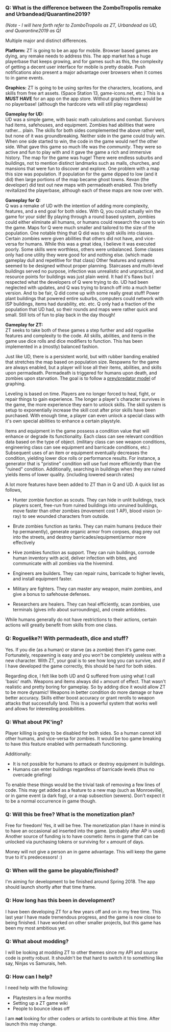 ### Q: What is the difference between the ZomboTropolis remake and Urbandead/Quarantine2019?

*(Note - I will here forth refer to ZomboTropolis as ZT, Urbandead as UD, and Quarantine2019 as Q)*

Multiple major and distinct differences.  

**Platform:**  ZT is going to be an app for mobile.  Browser based games are dying, any remake needs to address this.  The app market has a huge playerbase that keeps growing, and for games such as this, the complexity of getting a decent user interface for mobile is pretty doable.  Push notifications also present a major advantage over browsers when it comes to in game events.

**Graphics:**  ZT is going to be using sprites for the characters, locations, and skills from free art assets.  (Space Station 13, game-icons.net, etc.)  This is a __MUST HAVE__ for an app on the app store.  Without graphics there would be no playerbase! (although the hardcore vets will still play regardless)

**Gameplay for UD:**  
UD was a simple game, with basic math calculations and combat.  Survivors had items, safehouses, and equipment.  Zombies had abilities that were rather... plain.  The skills for both sides complemented the above rather well, but none of it was groundbreaking.  Neither side in the game could truly win.  When one side started to win, the code in the game would nerf the other side.  What gave this game so much life was the *community*.  They were so active and fun to play with and it gave the game a rich and immersive history.  The map for the game was huge!  There were endless suburbs and buildings, not to mention distinct landmarks such as malls, churches, and mansions that were fun to discover and explore.  One problem with a map this size was population.  If population for the game dipped to low (and it did) then large portions of the map became ghost towns.  Kevan (the developer) did test out new maps with permadeath enabled.  This briefly revitalized the playerbase, although each of these maps are now over with.

**Gameplay for Q:**  
Q was a remake of UD with the intention of adding more complexity, features, and a end goal for both sides.  With Q, you could actually win the game for your side!  By playing through a round based system, zombies could either eliminate all humans, or humans could research the cure to win the game.  Maps for Q were much smaller and tailored to the size of the population.  One notable thing that Q did was to split skills into classes.  Certain zombies were given abilities that others did not have, and vice-versa for humans.  While this was a great idea, I believe it was executed poorly.  Some skills were worthless, others were unbalanced.  Some classes only had one utility they were good for and nothing else. (which made gameplay dull and repetitive for that class)  Other features and systems seemed to be designed without proper planning.  Staircases and multi-level buildings served no purpose, infection was unrealistic and unpractical, and resource points for buildings was just plain weird.  It had it's flaws but I respected what the developers of Q were trying to do.  UD had been neglected with updates, and Q was trying to branch off into a much better version.  And to be fair, Q did come up with some really great stuff!  Power plant buildings that powered entire suburbs, computers could network with ISP buildings, items had durability, etc. etc.  Q only had a fraction of the population that UD had, so their rounds and maps were rather quick and small.  Still lots of fun to play back in the day though!

**Gameplay for ZT:**  
ZT seeks to take both of these games a step further and add roguelike features and complexity to the code.  All skills, abilities, and items in the game use dice rolls and dice modifiers to function.  This has been implemented in a (mostly) balanced fashion.  

Just like UD, there is a persistent world, but with rubber banding enabled that stretches the map based on population size.    Respawns for the game are always enabled, but a player will lose all their items, abilities, and skills upon permadeath.  Permadeath is triggered for humans upon death, and zombies upon starvation.  The goal is to follow a [prey/predator model](http://www.tiem.utk.edu/~gross/bioed/bealsmodules/pred-prey.gph1.gif) of graphing.

Leveling is based on time.  Players are no longer forced to heal, fight, or repair things to gain experience.  The longer a player's character survives in the game, the more experience they earn to unlock skills.  The skill system is setup to exponentially increase the skill cost after prior skills have been purchased.  With enough time, a player can even unlock a special class with it's own special abilities to enhance a certain playstyle.  

Items and equipment in the game possess a condition value that will enhance or degrade its functionality.  Each class can see relevant condition data based on the type of object. (military class can see weapon conditions, engineering class can see equipment and barricade conditions, etc.)  Subsequent uses of an item or equipment eventually decreases the condition, yielding lower dice rolls or performance results.  For instance, a generator that is "pristine" condition will use fuel more efficiently than the "ruined" condition.  Additionally, searching in buildings when they are ruined yields items of lower quality. (including lowered search rates)   

A lot more features have been added to ZT than in Q and UD.  A quick list as follows,

+ Hunter zombie function as scouts.  They can hide in unlit buildings, track players scent, free-run from ruined buildings into unruined buildings, move faster than other zombies (movement cost 1 AP), blood vision (x-ray) to see wounded characters from outside.
+ Brute zombies function as tanks.  They can maim humans (reduce their hp permanently), generate organic armor from corpses, drag prey out into the streets, and destroy barricades/equipment/armor more effectively
+ Hive zombies function as support.  They can ruin buildings, corrode human inventory with acid, deliver infection with bites, and communicate with all zombies via the hivemind. 

+ Engineers are builders.  They can repair ruins, barricade to higher levels, and install equipment faster.
+ Military are fighters.  They can master any weapon, maim zombies, and give a bonus to safehouse defenses.
+ Researchers are healers.  They can heal efficiently, scan zombies, use terminals (gives info about surroundings), and create antidotes.

While humans generally do not have restrictions to their actions, certain actions will greatly benefit from skills from one class.

### Q: Roguelike?!  With permadeath, dice and stuff?

Yes.  If you die (as a human) or starve (as a zombie) then it's game over.  Fortunately, respawning is easy and you won't be completely useless with a new character.  With ZT, your goal is to see how long you can survive, and if I have developed the game correctly, this should be hard for both sides.
  
Regarding dice, I felt like both UD and Q suffered from using what I call 'basic' math.  Weapons and items always did `x` amount of effect.  That wasn't realistic and pretty boring for gameplay.  So by adding dice it would allow ZT to be more dynamic!  Weapons in better condition do more damage or have better accuracy.  Skills either boost accuracy or grant rerolls to weapon attacks that successfully land.  This is a powerful system that works well and allows for interesting possibilities. 

### Q: What about PK'ing?

Player killing is going to be disabled for both sides.  So a human cannot kill other humans, and vice-versa for zombies.  It would be too game breaking to have this feature enabled with permadeath functioning.  

Additionally:

* It is not possible for humans to attack or destroy equipment in buildings.
* Humans can enter buildings regardless of barricade levels (thus no overcade griefing)

To enable these things would be the trivial task of removing a few lines of code.  This may get added as a feature to a new map (such as Monroeville), or in game event (a dark fog), or a map subsection (sewers).  Don't expect it to be a normal occurrence in game though.

### Q: Will this be free?  What is the monetization plan?

Free for freedom!  Yes, it will be free.  The monetization plan I have in mind is to have an occasional ad inserted into the game. (probably after AP is used)  Another source of funding is to have cosmetic items in game that can be unlocked via purchasing tokens or surviving for `x` amount of days.  

Money will not give a person an in game advantage.  This will keep the game true to it's predecessors!  :)

### Q: When will the game be playable/finished?

I'm aiming for development to be finished around Spring 2018.  The app should launch shortly after that time frame.

### Q: How long has this been in development?

I have been developing ZT for a few years off and on in my free time.  This last year I have made tremendous progress, and the game is now close to being finished.  I have worked on other smaller projects, but this game has been my most ambitious yet.  

### Q: What about modding?

I will be looking at modding ZT to other themes since my API and source code is pretty robust.  It shouldn't be that hard to switch it to something like say, Ninjas vs Samurais, heh.

### Q: How can I help?

I need help with the following:

+ Playtesters in a few months  
+ Setting up a ZT game wiki
+ People to bounce ideas off

I am **not** looking for other coders or artists to contribute at this time.  After launch this may change.
